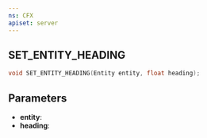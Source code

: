 ```yaml
---
ns: CFX
apiset: server
---
```

## SET_ENTITY_HEADING

```c
void SET_ENTITY_HEADING(Entity entity, float heading);
```


## Parameters
* **entity**: 
* **heading**: 

